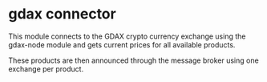 # gdax connector

This module connects to the GDAX crypto currency exchange using the gdax-node module
and gets current prices for all available products.

These products are then announced through the message broker using one exchange per
product.
